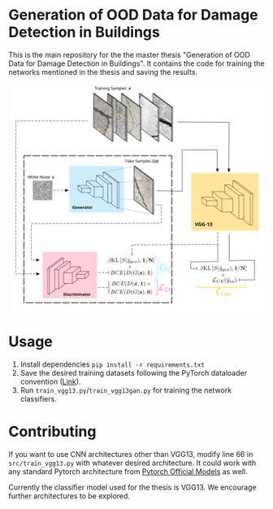 # Generation of OOD Data for Damage Detection in Buildings
This is the main repository for the the master thesis "Generation of OOD Data for Damage Detection in Buildings".
It contains the code for training the networks mentioned in the thesis and saving the results.

<img align="middle" alt="Python" width="800px" src="etc/GANandVGG.svg" />

# Usage
1. Install dependencies `pip install -r requirements.txt`
2. Save the desired training datasets following the PyTorch dataloader convention (<a href = "https://pytorch.org/tutorials/beginner/basics/data_tutorial.html" >Link</a>).
2. Run `train_vgg13.py`/`train_vgg13gan.py` for training the network classifiers.

# Contributing
If you want to use CNN architectures other than VGG13, modify line 66 in `src/train_vgg13.py` with whatever desired architecture. It could work with any standard Pytorch architecture from <a href = "https://pytorch.org/tutorials/beginner/basics/data_tutorial.html](https://pytorch.org/vision/stable/models.html )" >Pytorch Official Models</a> as well.

Currently the classifier model used for the thesis is VGG13. We encourage further architectures to be explored.
